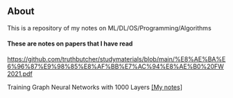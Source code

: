 ## About
This is a repository of my notes on ML/DL/OS/Programming/Algorithms


#### These are notes on papers that I have read
https://github.com/truthbutcher/studymaterials/blob/main/%E8%AE%BA%E6%96%87%E9%98%85%E8%AF%BB%E7%AC%94%E8%AE%B0%20FW2021.pdf


Training Graph Neural Networks with 1000 Layers [[My notes]](Training%20Graph%20Neural%20Networks%20with%201000%20Layers.pdf)

